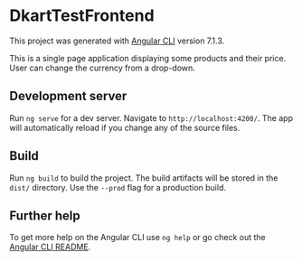 # DkartTestFrontend

This project was generated with [Angular CLI](https://github.com/angular/angular-cli) version 7.1.3.

This is a single page application displaying some products and their price. User can change the currency from a drop-down.

## Development server

Run `ng serve` for a dev server. Navigate to `http://localhost:4200/`. The app will automatically reload if you change any of the source files.


## Build

Run `ng build` to build the project. The build artifacts will be stored in the `dist/` directory. Use the `--prod` flag for a production build.

## Further help

To get more help on the Angular CLI use `ng help` or go check out the [Angular CLI README](https://github.com/angular/angular-cli/blob/master/README.md).
